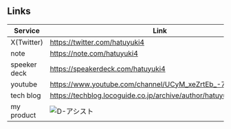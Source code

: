 ## Links

|Service|Link|
|---|---|
|X(Twitter)|https://twitter.com/hatuyuki4|
|note|https://note.com/hatuyuki4|
|speeker deck|https://speakerdeck.com/hatuyuki4|
|youtube|https://www.youtube.com/channel/UCyM_xeZrtEb_-72Mw14YkHw|
|tech blog|https://techblog.locoguide.co.jp/archive/author/hatuyuki4|
|my product|![D-アシスト](https://note.com/hatuyuki4/n/n4c2fac8f030a)|
